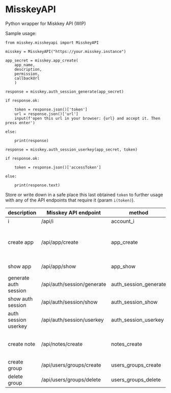 # MisskeyAPI
Python wrapper for Miskkey API (WIP)

Sample usage:  

```
from misskey.misskeyapi import MisskeyAPI

misskey = MisskeyAPI("https://your.misskey.instance")  

app_secret = misskey.app_create(
    app_name,
    description,
    permission,
    callbackUrl
    )  

response = misskey.auth_session_generate(app_secret)

if response.ok:

    token = response.json()['token']
    url = response.json()['url']
    input(f'open this url in your browser: {url} and accept it. Then press enter')

else:

    print(response)  

response = misskey.auth_session_userkey(app_secret, token)

if response.ok:

    token = response.json()['accessToken']

else:

    print(response.text) 
```

Store or write down in a safe place this last obtained `token` to further usage with any of the API endpoints that require it (param `i(token)`). 

| **description**       | **Misskey API endpoint**           | **method**            | **params**                                          |
|-----------------------|----------------------------|-----------------------|-----------------------------------------------------|
| i                     | /api/i                     | account_i             | i(token)                                            |
| create app            | /api/app/create            | app_create            | name, description, permission, callbackUrl, session |
| show app              | /api/app/show              | app_show              | app_id, session                                     |
| generate auth session | /api/auth/session/generate | auth_session_generate | app_secret                                          |
| show auth session     | /api/auth/session/show     | auth_session_show     | token                                               |
| auth session userkey  | /api/auth/session/userkey  | auth_session_userkey  | app_secret, token                                   |
| create note           | /api/notes/create          | notes_create          | i(token), visibility, text, local_only              |
| create group          | /api/users/groups/create   | users_groups_create   | i(token), groupId                                   |
| delete group          | /api/users/groups/delete   | users_groups_delete   | i(token), groupId                                   |
